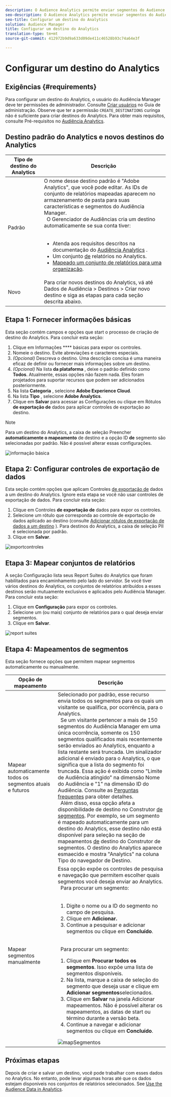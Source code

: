 ```yaml
---
description: O Audience Analytics permite enviar segmentos do Audience Manager para o Analytics. Para usar esse recurso, crie um destino do Analytics e mapeie os segmentos a ele no Audience Manager.
seo-description: O Audience Analytics permite enviar segmentos do Audience Manager para o Analytics. Para usar esse recurso, crie um destino do Analytics e mapeie os segmentos a ele no Audience Manager.
seo-title: Configurar um destino do Analytics
solution: Audience Manager
title: Configurar um destino do Analytics
translation-type: tm+mt
source-git-commit: 412972b9d9a633d09de411c46528b93c74a64e3f

---
```



# Configurar um destino do Analytics

## Exigências {#requirements}

Para configurar um destino do Analytics, o usuário do Audiência Manager deve ter permissões de administrador. Consulte [Criar usuários](/help/using/features/administration/administration-overview.md#create-users) no Guia de administração. Observe que ter a permissão `CREATE_DESTINATIONS` [](/help/using/features/administration/administration-overview.md#wild-card-permissions) curinga não é suficiente para criar destinos do Analytics.
Para obter mais requisitos, consulte Pré-requisitos no [Audiência Analytics](https://docs.adobe.com/content/help/en/analytics/integration/audience-analytics/mc-audiences-aam.html).

## Destino padrão do Analytics e novos destinos do Analytics

| Tipo de destino do Analytics | Descrição |
|---|---|
| Padrão | O nome desse destino padrão é &quot;Adobe Analytics&quot;, que você pode editar. As IDs de conjunto de relatórios mapeadas aparecem no armazenamento de pasta para suas características e segmentos do Audiência Manager. <br>  O Gerenciador de Audiências cria um destino automaticamente se sua conta tiver: <br>  <ul><li>Atenda aos requisitos descritos na documentação do [Audiência Analytics](https://docs.adobe.com/content/help/en/analytics/integration/audience-analytics/mc-audiences-aam.html) .</li><li>Um conjunto [de](https://docs.adobe.com/content/help/en/analytics/admin/manage-report-suites/report-suites-admin.html) relatórios no Analytics.</li><li>[Mapeado um conjunto de relatórios para uma organização](https://docs.adobe.com/content/help/en/core-services/interface/about-core-services/report-suite-mapping.html).</li></ul> |
| Novo | Para criar novos destinos do Analytics, vá até Dados de Audiência > Destinos > Criar novo destino e siga as etapas para cada seção descrita abaixo. |

## Etapa 1: Fornecer informações básicas

Esta seção contém campos e opções que start o processo de criação de destino do Analytics. Para concluir esta seção:

1. Clique em Informações **** básicas para expor os controles.
2. Nomeie o destino. Evite abreviações e caracteres especiais.
3. *(Opcional)* Descreva o destino. Uma descrição concisa é uma maneira eficaz de definir ou fornecer mais informações sobre um destino.
4. *(Opcional)* Na lista **da plataforma** , deixe o padrão definido como **Todos**. Atualmente, essas opções não fazem nada. Eles foram projetados para suportar recursos que podem ser adicionados posteriormente.
5. Na lista **Categoria** , selecione **Adobe Experience Cloud**.
6. Na lista **Tipo** , selecione **Adobe Analytics**.
7. Clique em **Salvar** para acessar as Configurações ou clique em Rótulos **de exportação de** dados para aplicar controles de exportação ao destino.

>[!NOTE]
>
>Para um destino do Analytics, a caixa de seleção Preencher **automaticamente o mapeamento** de destino e a opção ID **de** segmento são selecionadas por padrão. Não é possível alterar essas configurações.

![informação básica](assets/basicinformation.png)

## Etapa 2: Configurar controles de exportação de dados

Esta seção contém opções que aplicam Controles [de exportação de](/help/using/features/data-export-controls.md) dados a um destino do Analytics. Ignore esta etapa se você não usar controles de exportação de dados. Para concluir esta seção:

1. Clique em Controles **de exportação de** dados para expor os controles.
1. Selecione um rótulo que corresponda ao controle de exportação de dados aplicado ao destino (consulte [Adicionar rótulos de exportação de dados a um destino](/help/using/features/destinations/add-data-export-labels.md) ). Para destinos do Analytics, a caixa de seleção PII é selecionada por padrão.
1. Clique em **Salvar**.

![exportcontroles](assets/exportControls.png)

## Etapa 3: Mapear conjuntos de relatórios

A seção Configuração lista seus Report Suites do Analytics que foram habilitados para encaminhamento pelo lado do servidor. Se você tiver vários destinos do Analytics, os conjuntos de relatórios atribuídos a esses destinos serão mutuamente exclusivos e aplicados pelo Audiência Manager. Para concluir esta seção:

1. Clique em **Configuração** para expor os controles.
1. Selecione um (ou mais) conjunto de relatórios para o qual deseja enviar segmentos.
1. Clique em **Salvar**.

![report suites](assets/reportSuites.png)

## Etapa 4: Mapeamentos de segmentos

Esta seção fornece opções que permitem mapear segmentos automaticamente ou manualmente.

| Opção de mapeamento | Descrição |
|---|---|
| Mapear automaticamente todos os segmentos atuais e futuros | Selecionado por padrão, esse recurso envia todos os segmentos para os quais um visitante se qualifica, por ocorrência, para o Analytics. <br>  Se um visitante pertencer a mais de 150 segmentos do Audiência Manager em uma única ocorrência, somente os 150 segmentos qualificados mais recentemente serão enviados ao Analytics, enquanto a lista restante será truncada. Um sinalizador adicional é enviado para o Analytics, o que significa que a lista do segmento foi truncada. Essa ação é exibida como &quot;Limite de Audiência atingido&quot; na dimensão Nome do Audiência e &quot;1&quot; na dimensão ID do Audiência. Consulte as [Perguntas frequentes](https://docs.adobe.com/content/help/en/analytics/integration/audience-analytics/audience-analytics-workflow/mc-audiences-faqs.html) para obter detalhes. <br>  Além disso, essa opção afeta a disponibilidade de destino no Construtor [de segmentos](/help/using/features/segments/segment-builder.md). Por exemplo, se um segmento é mapeado automaticamente para um destino do Analytics, esse destino não está disponível para seleção na seção de mapeamentos [de](/help/using/features/segments/segment-builder.md#segment-builder-controls-destinations) destino do Construtor de segmentos. O destino do Analytics aparece esmaecido e mostra &quot;Analytics&quot; na coluna Tipo do navegador de Destino. |
| Mapear segmentos manualmente | Essa opção expõe os controles de pesquisa e navegação que permitem escolher quais segmentos você deseja enviar ao Analytics. <br>  Para procurar um segmento: <br>  <ol><li>Digite o nome ou a ID do segmento no campo de pesquisa.</li><li>Clique em <b>Adicionar.</b></li><li>Continue a pesquisar e adicionar segmentos ou clique em <b>Concluído</b>.</li></ol><br>  Para procurar um segmento: <ol><li>Clique em <b>Procurar todos os segmentos</b>. Isso expõe uma lista de segmentos disponíveis.</li><li>Na lista, marque a caixa de seleção do segmento que deseja usar e clique em <b>Adicionar segmentos</b>selecionados.</li><li>Clique em <b>Salvar</b> na janela Adicionar mapeamentos. Não é possível alterar os mapeamentos, as datas de start ou término durante a versão beta.</li><li>Continue a navegar e adicionar segmentos ou clique em <b>Concluído</b>.</li></ol> ![mapSegmentos](assets/mapSegments.png) |

## Próximas etapas

Depois de criar e salvar um destino, você pode trabalhar com esses dados no Analytics. No entanto, pode levar algumas horas até que os dados estejam disponíveis nos conjuntos de relatórios selecionados. See [Use the Audience Data in Analytics](https://docs.adobe.com/content/help/en/analytics/integration/audience-analytics/audience-analytics-workflow/use-audience-data-analytics.html).
